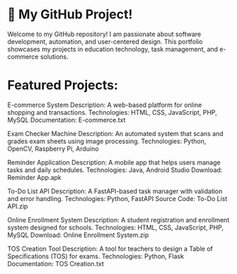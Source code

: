 # 👋 My GitHub Project! 
Welcome to my GitHub repository! I am passionate about software development, automation, and user-centered design. This portfolio showcases my projects in education technology, task management, and e-commerce solutions.

# Featured Projects:

 E-commerce System
Description: A web-based platform for online shopping and transactions.
Technologies: HTML, CSS, JavaScript, PHP, MySQL
Documentation: E-commerce.txt

Exam Checker Machine
Description: An automated system that scans and grades exam sheets using image processing.
Technologies: Python, OpenCV, Raspberry Pi, Arduino

Reminder Application
Description: A mobile app that helps users manage tasks and daily schedules.
Technologies: Java, Android Studio
Download: Reminder App.apk

To-Do List API
Description: A FastAPI-based task manager with validation and error handling.
Technologies: Python, FastAPI
Source Code: To-Do List API.zip

Online Enrollment System
Description: A student registration and enrollment system designed for schools.
Technologies: HTML, CSS, JavaScript, PHP, MySQL
Download: Online Enrollment System.zip

TOS Creation Tool
Description: A tool for teachers to design a Table of Specifications (TOS) for exams.
Technologies: Python, Flask
Documentation: TOS Creation.txt
